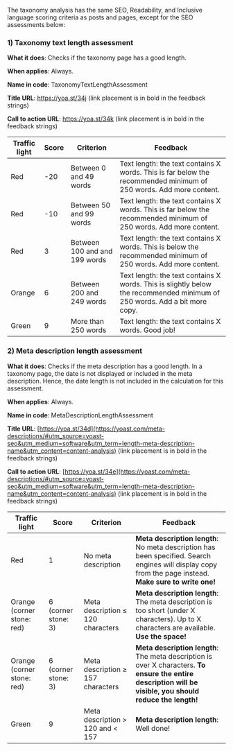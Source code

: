 The taxonomy analysis has the same SEO, Readability, and Inclusive language scoring criteria as posts and pages, except for the SEO assessments below:

### 1) Taxonomy text length assessment
**What it does**: Checks if the taxonomy page has a good length.

**When applies**: Always.

**Name in code**: TaxonomyTextLengthAssessment

**Title URL**: https://yoa.st/34j (link placement is in bold in the feedback strings)

**Call to action URL**: https://yoa.st/34k (link placement is in bold in the feedback strings)

| Traffic light	 | Score	| Criterion	| Feedback |
|----------------|------------------	|---------------------	|---------------	|
| Red	           | -20	| Between 0 and 49 words	| Text length: the text contains X words. This is far below the recommended minimum of 250 words. Add more content. |
| Red	           | -10	| Between 50 and 99 words	| Text length: the text contains X words. This is far below the recommended minimum of 250 words. Add more content. |
| Red	           | 3	| Between 100 and and 199 words	| Text length: the text contains X words. This is below the recommended minimum of 250 words. Add more content. |
| Orange         | 6	| Between 200 and 249 words	| Text length: the text contains X words. This is slightly below the recommended minimum of 250 words. Add a bit more copy. |
| Green	         | 9	| More than 250 words	| Text length: the text contains X words. Good job! |

### 2) Meta description length assessment
**What it does**: Checks if the meta description has a good length. In a taxonomy page, the date is not displayed or included in the meta description. Hence, the date length is not included in the calculation for this assessment.

**When applies**: Always.

**Name in code**: MetaDescriptionLengthAssessment

**Title URL**: [https://yoa.st/34d](https://yoast.com/meta-descriptions/#utm_source=yoast-seo&utm_medium=software&utm_term=length-meta-description-name&utm_content=content-analysis) (link placement is in bold in the feedback strings)

**Call to action URL**: [https://yoa.st/34e](https://yoast.com/meta-descriptions/#utm_source=yoast-seo&utm_medium=software&utm_term=length-meta-description-name&utm_content=content-analysis) (link placement is in bold in the feedback strings)

| Traffic light   	            | Score	     | Criterion | Feedback |
|------------------------------|------------------	|---------------------	|---------------	|
| Red	                         | 1	| No meta description		| **Meta description length**: No meta description has been specified. Search engines will display copy from the page instead. **Make sure to write one!** |
| Orange (corner stone: red)		 | 6 (corner stone: 3)		| Meta description ≤ 120 characters		| **Meta description length**: The meta description is too short (under X characters). Up to X characters are available. **Use the space!** |
| Orange (corner stone: red)		 | 6 (corner stone: 3)		| Meta description ≥ 157 characters		| **Meta description length**: The meta description is over X characters. **To ensure the entire description will be visible, you should reduce the length!**	|
| Green	                       | 9	| Meta description > 120 and < 157		| **Meta description length**: Well done! |

